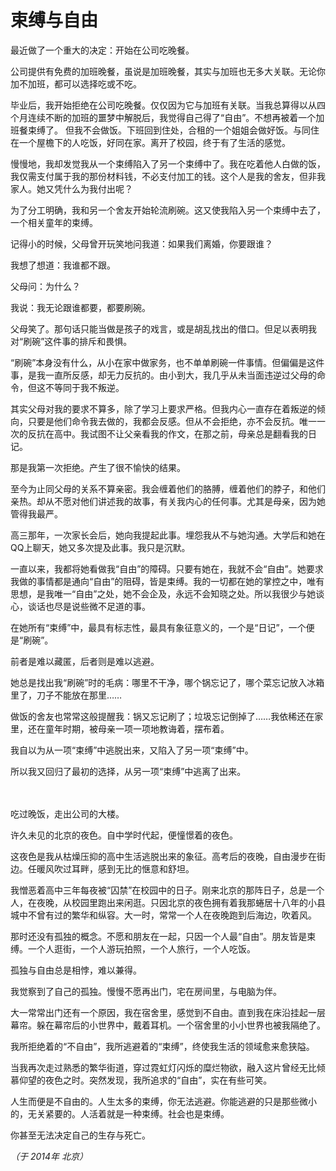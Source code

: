 # 束缚与自由

最近做了一个重大的决定：开始在公司吃晚餐。

公司提供有免费的加班晚餐，虽说是加班晚餐，其实与加班也无多大关联。无论你加不加班，都可以选择吃或不吃。

毕业后，我开始拒绝在公司吃晚餐。仅仅因为它与加班有关联。当我总算得以从四个月连续不断的加班的噩梦中解脱后，我觉得自己得了“自由”。不想再被着一个加班餐束缚了。
但我不会做饭。下班回到住处，合租的一个姐姐会做好饭。与同住在一个屋檐下的人吃饭，好同在家。离开了校园，终于有了生活的感觉。

慢慢地，我却发觉我从一个束缚陷入了另一个束缚中了。我在吃着他人白做的饭，我仅需支付属于我的那份材料钱，不必支付加工的钱。这个人是我的舍友，但非我家人。她又凭什么为我付出呢？

为了分工明确，我和另一个舍友开始轮流刷碗。这又使我陷入另一个束缚中去了，一个相关童年的束缚。

记得小的时候，父母曾开玩笑地问我道：如果我们离婚，你要跟谁？

我想了想道：我谁都不跟。

父母问：为什么？

我说：我无论跟谁都要，都要刷碗。

父母笑了。那句话只能当做是孩子的戏言，或是胡乱找出的借口。但足以表明我对“刷碗”这件事的排斥和畏惧。

“刷碗”本身没有什么，从小在家中做家务，也不单单刷碗一件事情。但偏偏是这件事，是我一直所反感，却无力反抗的。由小到大，我几乎从未当面违逆过父母的命令，但这不等同于我不叛逆。

其实父母对我的要求不算多，除了学习上要求严格。但我内心一直存在着叛逆的倾向，只要是他们命令我去做的，我都会反感。但从不会拒绝，亦不会反抗。唯一一次的反抗在高中。我试图不让父亲看我的作文，在那之前，母亲总是翻看我的日记。

那是我第一次拒绝。产生了很不愉快的结果。

至今为止同父母的关系不算亲密。我会缠着他们的胳膊，缠着他们的脖子，和他们亲热。却从不愿对他们讲述我的故事，有关我内心的任何事。尤其是母亲，因为她管得我最严。

高三那年，一次家长会后，她向我提起此事。埋怨我从不与她沟通。大学后和她在QQ上聊天，她又多次提及此事。我只是沉默。

一直以来，我都将她看做我“自由”的障碍。只要有她在，我就不会“自由”。她要求我做的事情都是通向“自由”的阻碍，皆是束缚。我的一切都在她的掌控之中，唯有思想，是我唯一“自由”之处，她不会企及，永远不会知晓之处。所以我很少与她谈心，谈话也尽是说些微不足道的事。

在她所有“束缚”中，最具有标志性，最具有象征意义的，一个是“日记”，一个便是“刷碗”。

前者是难以藏匿，后者则是难以逃避。

她总是找出我“刷碗”时的毛病：哪里不干净，哪个锅忘记了，哪个菜忘记放入冰箱里了，刀子不能放在那里……

做饭的舍友也常常这般提醒我：锅又忘记刷了；垃圾忘记倒掉了……我依稀还在家里，还在童年时期，被母亲一项一项地教诲着，摆布着。

我自以为从一项“束缚”中逃脱出来，又陷入了另一项“束缚”中。

所以我又回归了最初的选择，从另一项“束缚”中逃离了出来。

　 

吃过晚饭，走出公司的大楼。

许久未见的北京的夜色。自中学时代起，便憧憬着的夜色。

这夜色是我从枯燥压抑的高中生活逃脱出来的象征。高考后的夜晚，自由漫步在街边。任暖风吹过耳畔，感到无比的惬意和舒坦。

我憎恶着高中三年每夜被“囚禁”在校园中的日子。刚来北京的那阵日子，总是一个人，在夜晚，从校园里跑出来闲逛。只因北京的夜色拥有着我那蜷居十八年的小县城中不曾有过的繁华和纵容。大一时，常常一个人在夜晚跑到后海边，吹着风。

那时还没有孤独的概念。不愿和朋友在一起，只因一个人最“自由”。朋友皆是束缚。一个人逛街，一个人游玩拍照，一个人旅行，一个人吃饭。

孤独与自由总是相悖，难以兼得。

我觉察到了自己的孤独。慢慢不愿再出门，宅在房间里，与电脑为伴。

大一常常出门还有一个原因，我在宿舍里，感觉到不自由。直到我在床沿挂起一层幕帘。躲在幕帘后的小世界中，戴着耳机。一个宿舍里的小小世界也被我隔绝了。

我所拒绝着的“不自由”，我所逃避着的“束缚”，终使我生活的领域愈来愈狭隘。

当我再次走过熟悉的繁华街道，穿过霓虹灯闪烁的糜烂物欲，融入这片曾经无比倾慕仰望的夜色之时。突然发现，我所追求的“自由”，实在有些可笑。

人生而便是不自由的。人生太多的束缚，你无法逃避。你能逃避的只是那些微小的，无关紧要的。人活着就是一种束缚。社会也是束缚。

你甚至无法决定自己的生存与死亡。

*（于 2014年 北京）*
